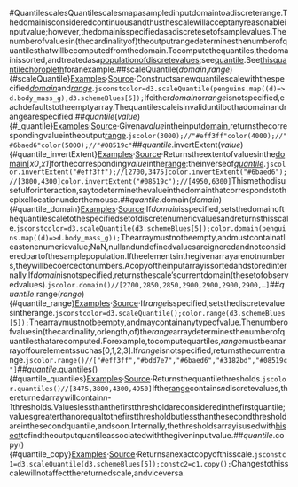 #QuantilescalesQuantilescalesmapasampledinputdomaintoadiscreterange.Thedomainisconsideredcontinuousandthusthescalewillacceptanyreasonableinputvalue;however,thedomainisspecifiedasadiscretesetofsamplevalues.Thenumberofvaluesin(thecardinalityof)theoutputrangedeterminesthenumberofquantilesthatwillbecomputedfromthedomain.Tocomputethequantiles,thedomainissorted,andtreatedasa[populationofdiscretevalues](https://en.wikipedia.org/wiki/Quantile#Quantiles_of_a_population);see[quantile](../d3-array/summarize.md#quantile).See[thisquantilechoropleth](https://observablehq.com/@d3/quantile-choropleth)foranexample.##scaleQuantile(*domain*,*range*){#scaleQuantile}[Examples](https://observablehq.com/@d3/quantile-quantize-and-threshold-scales)·[Source](https://github.com/d3/d3-scale/blob/main/src/quantile.js)·Constructsanewquantilescalewiththespecified[*domain*](#quantile_domain)and[*range*](#quantile_range).```jsconstcolor=d3.scaleQuantile(penguins.map((d)=>d.body_mass_g),d3.schemeBlues[5]);```Ifeither*domain*or*range*isnotspecified,eachdefaultstotheemptyarray.Thequantilescaleisinvaliduntilbothadomainandrangearespecified.##*quantile*(*value*){#_quantile}[Examples](https://observablehq.com/@d3/quantile-quantize-and-threshold-scales)·[Source](https://github.com/d3/d3-scale/blob/main/src/quantile.js)·Givena*value*intheinput[domain](#quantile_domain),returnsthecorrespondingvalueintheoutput[range](#quantile_range).```jscolor(3000);//"#eff3ff"color(4000);//"#6baed6"color(5000);//"#08519c"```##*quantile*.invertExtent(*value*){#quantile_invertExtent}[Examples](https://observablehq.com/@d3/quantile-quantize-and-threshold-scales)·[Source](https://github.com/d3/d3-scale/blob/main/src/quantile.js)·Returnstheextentofvaluesinthe[domain](#quantile_domain)[<i>x0</i>,<i>x1</i>]forthecorresponding*value*inthe[range](#quantile_range):theinverseof[*quantile*](#_quantile).```jscolor.invertExtent("#eff3ff");//[2700,3475]color.invertExtent("#6baed6");//[3800,4300]color.invertExtent("#08519c");//[4950,6300]```Thismethodisusefulforinteraction,saytodeterminethevalueinthedomainthatcorrespondstothepixellocationunderthemouse.##*quantile*.domain(*domain*){#quantile_domain}[Examples](https://observablehq.com/@d3/quantile-quantize-and-threshold-scales)·[Source](https://github.com/d3/d3-scale/blob/main/src/quantile.js)·If*domain*isspecified,setsthedomainofthequantilescaletothespecifiedsetofdiscretenumericvaluesandreturnsthisscale.```jsconstcolor=d3.scaleQuantile(d3.schemeBlues[5]);color.domain(penguins.map((d)=>d.body_mass_g));```Thearraymustnotbeempty,andmustcontainatleastonenumericvalue;NaN,nullandundefinedvaluesareignoredandnotconsideredpartofthesamplepopulation.Iftheelementsinthegivenarrayarenotnumbers,theywillbecoercedtonumbers.Acopyoftheinputarrayissortedandstoredinternally.If*domain*isnotspecified,returnsthescale’scurrentdomain(thesetofobservedvalues).```jscolor.domain()//[2700,2850,2850,2900,2900,2900,2900,…]```##*quantile*.range(*range*){#quantile_range}[Examples](https://observablehq.com/@d3/quantile-quantize-and-threshold-scales)·[Source](https://github.com/d3/d3-scale/blob/main/src/quantile.js)·If*range*isspecified,setsthediscretevaluesintherange.```jsconstcolor=d3.scaleQuantile();color.range(d3.schemeBlues[5]);```Thearraymustnotbeempty,andmaycontainanytypeofvalue.Thenumberofvaluesin(thecardinality,orlength,of)the*range*arraydeterminesthenumberofquantilesthatarecomputed.Forexample,tocomputequartiles,*range*mustbeanarrayoffourelementssuchas[0,1,2,3].If*range*isnotspecified,returnsthecurrentrange.```jscolor.range()//["#eff3ff","#bdd7e7","#6baed6","#3182bd","#08519c"]```##*quantile*.quantiles(){#quantile_quantiles}[Examples](https://observablehq.com/@d3/quantile-quantize-and-threshold-scales)·[Source](https://github.com/d3/d3-scale/blob/main/src/quantile.js)·Returnsthequantilethresholds.```jscolor.quantiles()//[3475,3800,4300,4950]```Ifthe[range](#quantile_range)contains*n*discretevalues,thereturnedarraywillcontain*n*-1thresholds.Valueslessthanthefirstthresholdareconsideredinthefirstquantile;valuesgreaterthanorequaltothefirstthresholdbutlessthanthesecondthresholdareinthesecondquantile,andsoon.Internally,thethresholdsarrayisusedwith[bisect](../d3-array/bisect.md)tofindtheoutputquantileassociatedwiththegiveninputvalue.##*quantile*.copy(){#quantile_copy}[Examples](https://observablehq.com/@d3/quantile-quantize-and-threshold-scales)·[Source](https://github.com/d3/d3-scale/blob/main/src/quantile.js)·Returnsanexactcopyofthisscale.```jsconstc1=d3.scaleQuantile(d3.schemeBlues[5]);constc2=c1.copy();```Changestothisscalewillnotaffectthereturnedscale,andviceversa.